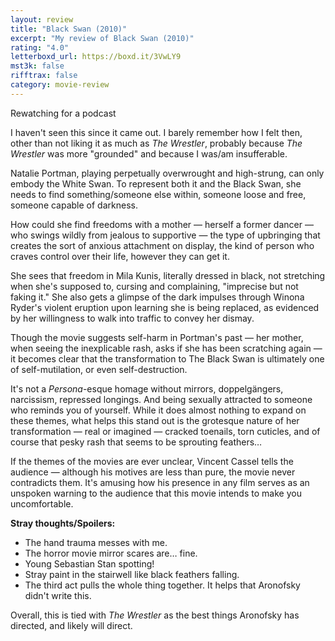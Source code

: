 ```yaml
---
layout: review
title: "Black Swan (2010)"
excerpt: "My review of Black Swan (2010)"
rating: "4.0"
letterboxd_url: https://boxd.it/3VwLY9
mst3k: false
rifftrax: false
category: movie-review
---
```


Rewatching for a podcast

I haven't seen this since it came out. I barely remember how I felt then, other than not liking it as much as <i>The Wrestler</i>, probably because <i>The Wrestler</i> was more "grounded" and because I was/am insufferable.

Natalie Portman, playing perpetually overwrought and high-strung, can only embody the White Swan. To represent both it and the Black Swan, she needs to find something/someone else within, someone loose and free, someone capable of darkness.

How could she find freedoms with a mother — herself a former dancer — who swings wildly from jealous to supportive — the type of upbringing that creates the sort of anxious attachment on display, the kind of person who craves control over their life, however they can get it.

She sees that freedom in Mila Kunis, literally dressed in black, not stretching when she's supposed to, cursing and complaining, "imprecise but not faking it." She also gets a glimpse of the dark impulses through Winona Ryder's violent eruption upon learning she is being replaced, as evidenced by her willingness to walk into traffic to convey her dismay.

Though the movie suggests self-harm in Portman's past — her mother, when seeing the inexplicable rash, asks if she has been scratching again — it becomes clear that the transformation to The Black Swan is ultimately one of self-mutilation, or even self-destruction.

It's not a <i>Persona</i>-esque homage without mirrors, doppelgängers, narcissism, repressed longings. And being sexually attracted to someone who reminds you of yourself. While it does almost nothing to expand on these themes, what helps this stand out is the grotesque nature of her transformation — real or imagined — cracked toenails, torn cuticles, and of course that pesky rash that seems to be sprouting feathers…

If the themes of the movies are ever unclear, Vincent Cassel tells the audience — although his motives are less than pure, the movie never contradicts them. It's amusing how his presence in any film serves as an unspoken warning to the audience that this movie intends to make you uncomfortable.

<b>Stray thoughts/Spoilers:</b>

- The hand trauma messes with me.
- The horror movie mirror scares are… fine.
- Young Sebastian Stan spotting!
- Stray paint in the stairwell like black feathers falling.
- The third act pulls the whole thing together. It helps that Aronofsky didn't write this.

Overall, this is tied with <i>The Wrestler</i> as the best things Aronofsky has directed, and likely will direct.
